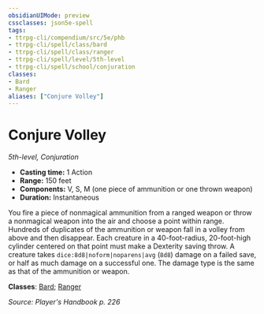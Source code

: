 ```yaml
---
obsidianUIMode: preview
cssclasses: json5e-spell
tags:
- ttrpg-cli/compendium/src/5e/phb
- ttrpg-cli/spell/class/bard
- ttrpg-cli/spell/class/ranger
- ttrpg-cli/spell/level/5th-level
- ttrpg-cli/spell/school/conjuration
classes:
- Bard
- Ranger
aliases: ["Conjure Volley"]
---
```

# Conjure Volley
*5th-level, Conjuration*  


- **Casting time:** 1 Action
- **Range:** 150 feet
- **Components:** V, S, M (one piece of ammunition or one thrown weapon)
- **Duration:** Instantaneous

You fire a piece of nonmagical ammunition from a ranged weapon or throw a nonmagical weapon into the air and choose a point within range. Hundreds of duplicates of the ammunition or weapon fall in a volley from above and then disappear. Each creature in a 40-foot-radius, 20-foot-high cylinder centered on that point must make a Dexterity saving throw. A creature takes `dice:8d8|noform|noparens|avg` (`8d8`) damage on a failed save, or half as much damage on a successful one. The damage type is the same as that of the ammunition or weapon.

**Classes**: [Bard](3-Mechanics/CLI/lists/list-spells-classes-bard.md); [Ranger](3-Mechanics/CLI/lists/list-spells-classes-ranger.md)

*Source: Player's Handbook p. 226*